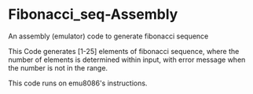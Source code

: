 # Fibonacci_seq-Assembly
An assembly (emulator) code to generate fibonacci sequence

This Code generates [1-25] elements of fibonacci sequence, where the number of elements is determined within input, with error message when the number is not in the range.

This code runs on emu8086's instructions.
